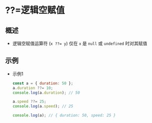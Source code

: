 # ??=逻辑空赋值

## 概述

- 逻辑空赋值运算符 (`x ??= y`) 仅在 `x` 是 `null` 或 `undefined` 时对其赋值

## 示例

- 示例1

    ```js
    const a = { duration: 50 };
    a.duration ??= 10;
    console.log(a.duration); // 50

    a.speed ??= 25;
    console.log(a.speed); // 25

    console.log(a); // { duration: 50, speed: 25 }
    ```
